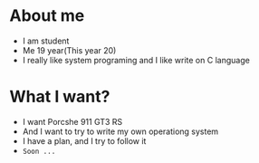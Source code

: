 # About me
- I am student
- Me 19 year(This year 20)
- I really like system programing and I like write on C language


# What I want?
- I want Porcshe 911 GT3 RS
- And I want to try to write my own operationg system
- I have a plan, and I try to follow it
- `Soon ...`
